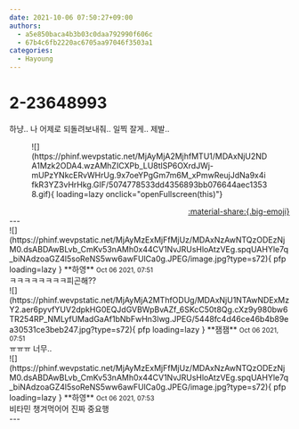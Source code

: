 ```yaml
---
date: 2021-10-06 07:50:27+09:00
authors:
  - a5e850baca4b3b03c0daa792990f606c
  - 67b4c6fb2220ac6705aa97046f3503a1
categories:
  - Hayoung
---
```


# 2-23648993

<div class="post-container" markdown="1">
<div class="content-container md-sidebar__scrollwrap" markdown="1">

하냥.. 나 어제로 되돌려보내줘.. 일찍 잘게.. 제발.. 
<figure markdown="1">
![](https://phinf.wevpstatic.net/MjAyMjA2MjhfMTU1/MDAxNjU2NDA1Mzk2ODA4.wzAMhZICXPb_LU8tlSP6OXrdJWj-mUPzYNkcERvWHrUg.9x7oeYPgGm7m6M_xPmwReujJdNa9x4ifkR3YZ3vHrHkg.GIF/5074778533dd4356893bb076644aec13538.gif){ loading=lazy onclick="openFullscreen(this)"}
</figure>


</div>
</div>

<div style="text-align: right;" markdown="1">
<a href="https://weverse.io/fromis9/fanpost/2-23648993" style="text-align: right;">:material-share:{.big-emoji}</a>
</div>
---

<div class="comments-container md-sidebar__scrollwrap" markdown="1">
<div class="comment" markdown="1">
<div class='id-container' markdown="1">
![](https://phinf.wevpstatic.net/MjAyMzExMjFfMjUz/MDAxNzAwNTQzODEzNjM0.dsABDAwBLvb_CmKv53nAMh0x44CV1NvJRUsHloAtzVEg.spqUAHYle7q_biNAdzoaGZ4l5soReNS5ww6awFUlCa0g.JPEG/image.jpg?type=s72){ pfp loading=lazy }
**<span class="artist">하영</span>** <small>Oct 06 2021, 07:51</small><br>
</div>
<div class='comment-body' markdown="1">
ㅋㅋㅋㅋㅋㅋㅋㅋ피곤해??
</div>
</div>
<div class="comment" markdown="1">
<div class='id-container' markdown="1">
![](https://phinf.wevpstatic.net/MjAyMjA2MThfODUg/MDAxNjU1NTAwNDExMzY2.aer6pyvfYUV2dpkHG0EQJdGVBWpBvAZf_6SKcC50t8Qg.cXz9y980bw6TR254RP_NMLyfUMadGaAf1bNbFwHn3lwg.JPEG/5448fc4d46ce46b4b89ea30531ce3beb247.jpg?type=s72){ pfp loading=lazy }
**잼잼** <small>Oct 06 2021, 07:51</small><br>
</div>
<div class='comment-body' markdown="1">
ㅠㅠㅠ 너무..
</div>
</div>
<div class="reply" markdown="1">
<div class="comment" markdown="1">
<div class='id-container' markdown="1">
![](https://phinf.wevpstatic.net/MjAyMzExMjFfMjUz/MDAxNzAwNTQzODEzNjM0.dsABDAwBLvb_CmKv53nAMh0x44CV1NvJRUsHloAtzVEg.spqUAHYle7q_biNAdzoaGZ4l5soReNS5ww6awFUlCa0g.JPEG/image.jpg?type=s72){ pfp loading=lazy }
**<span class="artist">하영</span>** <small>Oct 06 2021, 07:53</small><br>
</div>
<div class='comment-body' markdown="1">
비타민 챙겨먹어어 진짜 중요행
</div>
</div>
</div>
</div>
---
